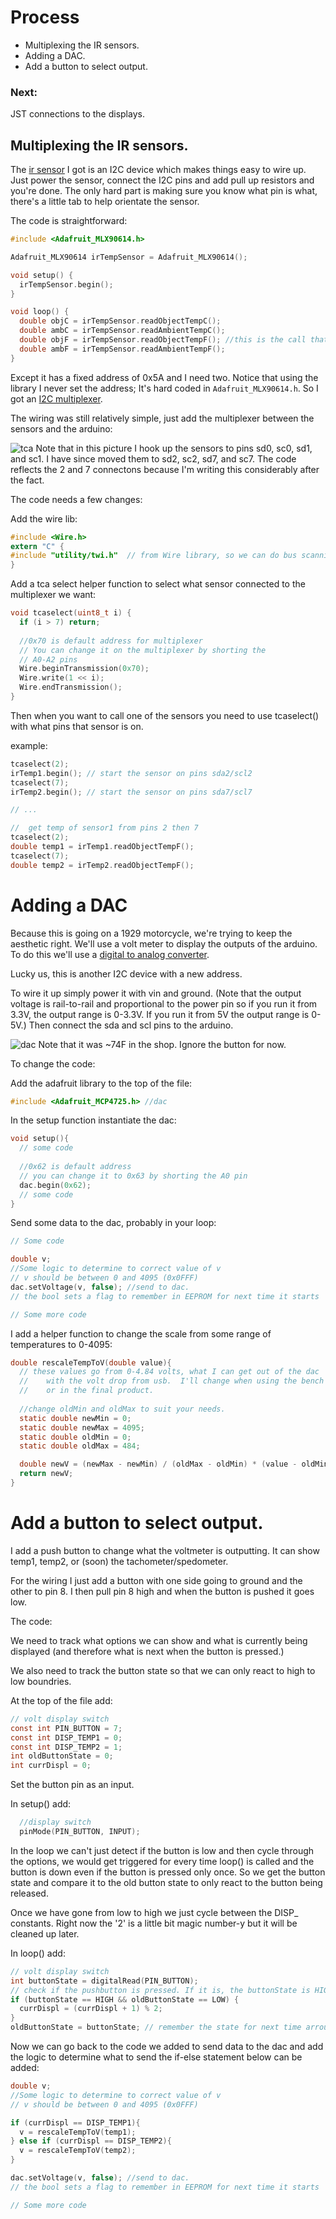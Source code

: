 # Process

 *  Multiplexing the IR sensors.
 *  Adding a DAC.
 *  Add a button to select output.

### Next:

JST connections to the displays.


## Multiplexing the IR sensors.

The [ir sensor](https://www.adafruit.com/product/1748) I got is an I2C device which makes things easy to wire up.  Just power the sensor, connect the I2C pins and add pull up resistors and you're done.  The only hard part is making sure you know what pin is what, there's a little tab to help orientate the sensor.

The code is straightforward:

```C
#include <Adafruit_MLX90614.h>

Adafruit_MLX90614 irTempSensor = Adafruit_MLX90614();

void setup() {
  irTempSensor.begin();
}

void loop() {
  double objC = irTempSensor.readObjectTempC();
  double ambC = irTempSensor.readAmbientTempC();
  double objF = irTempSensor.readObjectTempF(); //this is the call that I'm intersted in.
  double ambF = irTempSensor.readAmbientTempF();
}
```

Except it has a fixed address of 0x5A and I need two.  Notice that using the library I never set the address; It's hard coded in `Adafruit_MLX90614.h`.  So I got an [I2C multiplexer](https://www.adafruit.com/product/2717).

The wiring was still relatively simple, just add the multiplexer between the sensors and the arduino:

![tca](20190601_153602.jpg "tca")
Note that in this picture I hook up the sensors to pins sd0, sc0, sd1, and sc1.  I have since moved them to sd2, sc2, sd7, and sc7.  The code reflects the 2 and 7 connectons because I'm writing this considerably after the fact.

The code needs a few changes:


Add the wire lib:
```C
#include <Wire.h>
extern "C" { 
#include "utility/twi.h"  // from Wire library, so we can do bus scanning
}
```

Add a tca select helper function to select what sensor connected to the multiplexer we want:
```C
void tcaselect(uint8_t i) {
  if (i > 7) return;
  
  //0x70 is default address for multiplexer
  // You can change it on the multiplexer by shorting the 
  // A0-A2 pins
  Wire.beginTransmission(0x70); 
  Wire.write(1 << i);
  Wire.endTransmission();  
}
```

Then when you want to call one of the sensors you need to use tcaselect() with what pins that sensor is on.

example:
```C
tcaselect(2);
irTemp1.begin(); // start the sensor on pins sda2/scl2
tcaselect(7);
irTemp2.begin(); // start the sensor on pins sda7/scl7

// ...

//  get temp of sensor1 from pins 2 then 7
tcaselect(2);
double temp1 = irTemp1.readObjectTempF();
tcaselect(7);
double temp2 = irTemp2.readObjectTempF();
```


# Adding a DAC

Because this is going on a 1929 motorcycle, we're trying to keep the aesthetic right.  We'll use a volt meter to display the outputs of the arduino.  To do this we'll use a [digital to analog converter](https://www.adafruit.com/product/935).

Lucky us, this is another I2C device with a new address.

To wire it up simply power it with vin and ground.  (Note that the output voltage is rail-to-rail and proportional to the power pin so if you run it from 3.3V, the output range is 0-3.3V. If you run it from 5V the output range is 0-5V.)  Then connect the sda and scl pins to the arduino.

![dac](20190610_192915.jpg "dac")
Note that it was ~74F in the shop.  Ignore the button for now.

To change the code:

Add the adafruit library to the top of the file:
```C
#include <Adafruit_MCP4725.h> //dac
```

In the setup function instantiate the dac:
```C
void setup(){
  // some code
  
  //0x62 is default address
  // you can change it to 0x63 by shorting the A0 pin
  dac.begin(0x62); 
  // some code
}
```

Send some data to the dac, probably in your loop:
```C
// Some code

double v;
//Some logic to determine to correct value of v
// v should be between 0 and 4095 (0x0FFF)
dac.setVoltage(v, false); //send to dac.  
// the bool sets a flag to remember in EEPROM for next time it starts

// Some more code
```

I add a helper function to change the scale from some range of temperatures to 0-4095:
```C
double rescaleTempToV(double value){
  // these values go from 0-4.84 volts, what I can get out of the dac
  //    with the volt drop from usb.  I'll change when using the bench power supply
  //    or in the final product.
  
  //change oldMin and oldMax to suit your needs.
  static double newMin = 0;
  static double newMax = 4095;
  static double oldMin = 0;
  static double oldMax = 484;

  double newV = (newMax - newMin) / (oldMax - oldMin) * (value - oldMin) + newMin;
  return newV;
}
```


# Add a button to select output.

I add a push button to change what the voltmeter is outputting.  It can show temp1, temp2, or (soon) the tachometer/spedometer.

For the wiring I just add a button with one side going to ground and the other to pin 8.  I then pull pin 8 high and when the button is pushed it goes low.

The code:

We need to track what options we can show and what is currently being displayed (and therefore what is next when the button is pressed.)

We also need to track the button state so that we can only react to high to low boundries.

At the top of the file add:
```C
// volt display switch
const int PIN_BUTTON = 7;
const int DISP_TEMP1 = 0;
const int DISP_TEMP2 = 1;
int oldButtonState = 0;
int currDispl = 0;
```


Set the button pin as an input.

In setup() add:
```C
  //display switch
  pinMode(PIN_BUTTON, INPUT);
```

In the loop we can't just detect if the button is low and then cycle through the options, we would get triggered for every time loop() is called and the button is down even if the button is pressed only once. So we get the button state and compare it to the old button state to only react to the button being released.

Once we have gone from low to high we just cycle between the DISP_ constants.  Right now the '2' is a little bit magic number-y but it will be cleaned up later.

In loop() add:

```C
// volt display switch
int buttonState = digitalRead(PIN_BUTTON);
// check if the pushbutton is pressed. If it is, the buttonState is HIGH:
if (buttonState == HIGH && oldButtonState == LOW) {
  currDispl = (currDispl + 1) % 2;
}
oldButtonState = buttonState; // remember the state for next time arround
```

Now we can go back to the code we added to send data to the dac and add the logic to determine what to send the if-else statement below can be added:

```C
double v;
//Some logic to determine to correct value of v
// v should be between 0 and 4095 (0x0FFF)

if (currDispl == DISP_TEMP1){
  v = rescaleTempToV(temp1);
} else if (currDispl == DISP_TEMP2){
  v = rescaleTempToV(temp2);
}

dac.setVoltage(v, false); //send to dac.  
// the bool sets a flag to remember in EEPROM for next time it starts

// Some more code
```
